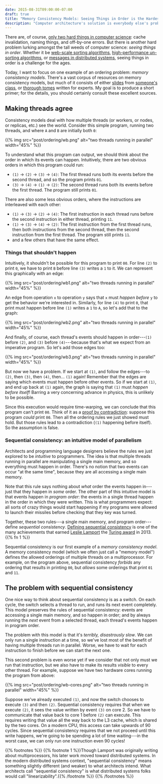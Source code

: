 ```yaml
---
date: 2015-08-31T09:00:00-07:00
draft: true
title: "Memory Consistency Models: Seeing Things in Order is the Hardest Problem in Computer Science"
description: "Computer architecture's solution is everybody else's problem."
---
```


There are, of course, 
[only two hard things in computer science][fowler]: 
cache invalidation, naming things, and off-by-one errors.
But there is another hard problem 
lurking amongst the tall weeds of computer science:
*seeing things in order*.
Whether it be [web-scale sorting algorithms][bubblesort],
[high-performance un-sorting algorithms][fisheryates],
or [messages in distributed systems][distributed],
seeing things in order is a challenge for the ages.

Today, I want to focus on one example of an ordering problem:
*memory consistency models*.
There's a vast corpus of resources on memory consistency models,
but much of it consists of either [slides][lucia] from [someone's class][kayvon],
or [thorough tomes][synthca] written for experts.
My goal is to produce a short primer;
for the details, you should certainly consult these excellent sources.

## Making threads agree

Consistency models deal with 
how multiple threads (or workers, or nodes, or replicas, etc.)
see the world.
Consider this simple program, 
running two threads,
and where `A` and `B` are initially both `0`:

{{% img src="post/ordering/wb.png" alt="two threads running in parallel" width="45%" %}}

To understand what this program can output,
we should think about the order in which its events can happen.
Intuitively, there are two obvious orders in which this program could run:

* `(1)` → `(2)` → `(3)` → `(4)`: The first thread runs both its events before the second thread, and so the program prints `01`.
* `(3)` → `(4)` → `(1)` → `(2)`: The second thread runs both its events before the first thread. The program still prints `01`.

There are also some less obvious orders, where the instructions are interleaved with each other:

* `(1)` → `(3)` → `(2)` → `(4)`: The first instruction in each thread runs before the second instruction in either thread, printing `11`.
* `(1)` → `(3)` → `(4)` → `(2)`: The first instruction from the first thread runs, then both instructions from the second thread, then the second instruction from the first thread. The program still prints `11`.
* and a few others that have the same effect.

### Things that shouldn't happen

Intuitively, it shouldn't be possible for this program to print `00`. For line `(2)` to print `0`, we have to print `B` before line `(3)` writes a `1` to it. We can represent this graphically with an edge:

{{% img src="post/ordering/wb1.png" alt="two threads running in parallel" width="45%" %}}

An edge from operation `x` to operation `y` says that `x` must *happen before* `y` to get the behavior we're interested in. Similarly, for line `(4)` to print `0`, that print must happen before line `(1)` writes a `1` to `A`, so let's add that to the graph:

{{% img src="post/ordering/wb2.png" alt="two threads running in parallel" width="45%" %}}

And finally, of course, each thread's events should happen in order---`(1)` before `(2)`, and `(3)` before `(4)`---because that's what we expect from an imperative program. So let's add those edges too:

{{% img src="post/ordering/wb3.png" alt="two threads running in parallel" width="45%" %}}

But now we have a problem. If we start at `(1)`, and follow the edges---to `(2)`, then `(3)`, then `(4)`, then... `(1)` again! Remember that the edges are saying which events must happen before other events. So if we start at `(1)`, and end up back at `(1)` again, the graph is saying that `(1)` must *happen before itself*! Barring a very concerning advance in physics, this is unlikely to be possible.

Since this execution would require time-warping, we can conclude that this program can't print `00`. Think of it as a [proof by contradiction][raa]: suppose this program *could* print `00`. Then all the ordering rules we just showed must hold. But those rules lead to a contradiction (`(1)` happening before itself). So the assumption is false.

### Sequential consistency: an intuitive model of parallelism

Architects and programming language designers believe the rules we just explored to be *intuitive* to programmers. The idea is that multiple threads running in parallel are manipulating a single main memory, and so everything must happen in order. There's no notion that two events can occur "at the same time", because they are all accessing a single main memory.

Note that this rule says nothing about *what* order the events happen in---just that they happen in *some* order. The other part of this intuitive model is that events happen in *program order*: the events in a single thread happen in the order in which they were written. This is what programmers expect: all sorts of crazy things would start happening if my programs were allowed to launch their missiles before checking that they key was turned.

Together, these two rules---a single main memory, and program order---define *sequential consistency*. [Defining sequential consistency][sc] is one of the many achievements that earned [Leslie Lamport][lamport] the [Turing award][turing] in 2013.{{% fn 1 %}}

Sequential consistency is our first example of a *memory consistency model*. A memory consistency model (which we often just call a "memory model") defines the allowed orderings of multiple threads on a multiprocessor. For example, on the program above, sequential consistency *forbids* any ordering that results in printing `00`, but *allows* some orderings that print `01` and `11`.

## The problem with sequential consistency

One nice way to think about sequential consistency is as a switch. On each cycle, the switch selects a thread to run, and runs its next event completely. This model preserves the rules of sequential consistency: events are accessing a single main memory, and so happen in order; and by always running the *next* event from a selected thread, each thread's events happen in program order.

The problem with this model is that it's *terribly, disastrously slow*. We can only run a single instruction at a time, so we've lost most of the benefit of having multiple threads run in parallel. Worse, we have to wait for each instruction to finish before we can start the next one.

This second problem is even worse yet if we consider that not only must we run that instruction, but we also have to make its results *visible* to every other thread. For example, suppose we have two hardware cores running the program from above:

{{% img src="post/ordering/wb-cores.png" alt="two threads running in parallel" width="45%" %}}

Suppose we've already executed `(1)`, and now the switch chooses to execute `(3)` and then `(2)`. Sequential consistency requires that when we execute `(2)`, it sees the value written by event `(3)` on core 2. So we have to communicate that value back to core 1 before `(2)` can execute. This requires writing that value all the way back to the L3 cache, which is shared by the two cores. On a modern CPU, this access can take upwards of 90 cycles. Since sequential consistency requires that we not proceed until this write happens, we're going to be spending a lot of time waiting---in the worst case, we can only run one instruction even 90 cycles!

{{% footnotes %}}
{{% footnote 1 %}}Though Lamport was originally writing about multiprocessors, his later work moved toward distributed systems. In the modern distributed systems context, "sequential consistency" means something slightly different (and weaker) to what architects intend. What architects call "sequential consistency" is what distributed systems folks would call "linearizability".{{% /footnote %}}
{{% /footnotes %}}


[fowler]: http://martinfowler.com/bliki/TwoHardThings.html
[bubblesort]: https://en.wikipedia.org/wiki/Bubble_sort
[fisheryates]: https://en.wikipedia.org/wiki/Fisher%E2%80%93Yates_shuffle
[distributed]: https://twitter.com/mathiasverraes/status/632260618599403520
[lucia]: https://github.com/blucia0a/Talks/blob/master/Other/ConsistencySlides.pdf?raw=true
[kayvon]: http://15418.courses.cs.cmu.edu/spring2015/lecture/consistency
[synthca]: http://www.morganclaypool.com/doi/abs/10.2200/S00346ED1V01Y201104CAC016
[raa]: https://en.wikipedia.org/wiki/Proof_by_contradiction
[sc]: http://research.microsoft.com/en-us/um/people/lamport/pubs/multi.pdf
[lamport]: http://www.lamport.org/
[turing]: http://amturing.acm.org/
